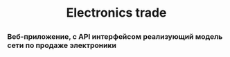 # <p align="center">Electronics trade</p>
### Веб-приложение, с API интерфейсом реализующий модель сети по продаже электроники